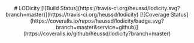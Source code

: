 <center>
# LODicity
[![Build Status](https://travis-ci.org/heussd/lodicity.svg?branch=master)](https://travis-ci.org/heussd/lodicity) [![Coverage Status](https://coveralls.io/repos/heussd/lodicity/badge.svg?branch=master&service=github)](https://coveralls.io/github/heussd/lodicity?branch=master)
</center>